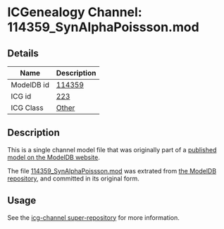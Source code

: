 # ICGenealogy Channel: 114359\_SynAlphaPoissson.mod

## Details

Name | Description
---- | -----------
ModelDB id | [114359](http://senselab.med.yale.edu/ModelDB/ShowModel.cshtml?model=114359)
ICG id | [223](http://icg.neurotheory.ox.ac.uk/channels/other/223)
ICG Class | [Other](http://icg.neurotheory.ox.ac.uk/channels/other)

## Description

This is a single channel model file that was originally part of a [published model on the ModelDB website](http://senselab.med.yale.edu/mModelDB/ShowModel.cshtml?model=114359).

The file [114359\_SynAlphaPoissson.mod](114359_SynAlphaPoissson.mod) was extrated from [the ModelDB repository](http://senselab.med.yale.edu/ModelDB/ShowModel.cshtml?model=114359), and committed in its original form.

## Usage

See the [icg-channel super-repository](https://github.com/icgenealogy/icg-channels) for more information.